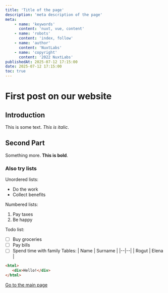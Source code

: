 ```yaml
---
title: 'Title of the page'
description: 'meta description of the page'
meta:
    - name: 'keywords'
      content: 'nuxt, vue, content'
    - name: 'robots'
      content: 'index, follow'
    - name: 'author'
      content: 'NuxtLabs'
    - name: 'copyright'
      content: '2022 NuxtLabs'  
publishedAt: 2025-07-12 17:15:00
date: 2025-07-12 17:15:00
toc: true
---
```


# First post on our website
 ## Introduction 
 This is some text. *This is italic*.
 
 ## Second Part
 Something more. **This is bold**.
 
 ### Also try lists
 Unordered lists:
  - Do the work
  - Collect benefits
 
 Numbered lists:
 
  1. Pay taxes
  2. Be happy
  
 Todo list:
  - [ ] Buy groceries
  - [ ] Pay bills
  - [ ] Spend time with family
 Tables:
 | Name | Surname |
 |--|--|
 | Rogut | Elena |
 
 ```html
 <html>
 	<div>Hello!</div>
 </html>
 ```
 
 [Go to the main page](/)